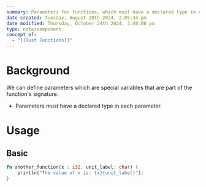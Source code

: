 ```yaml
---
summary: Parameters for functions, which must have a declared type in each parameter.
date created: Tuesday, August 20th 2024, 2:05:34 pm
date modified: Thursday, October 24th 2024, 3:40:00 pm
type: note/component
concept_of:
  - "[[Rust Functions]]"
---
```

# Background
We can define parameters which are special variables that are part of the function's signature. 
- Parameters *must* have a declared type in each parameter.

# Usage
## Basic
```rust
fn another_function(x : i32, unit_label: char) {
	println("The value of x is: {x}{unit_label}");
}
```